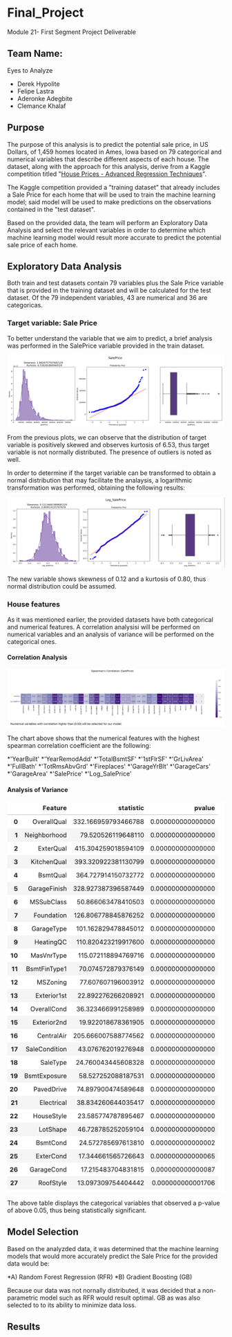 # Final_Project

Module 21- First Segment Project Deliverable 

## Team Name:

Eyes to Analyze 
* Derek Hypolite
* Felipe Lastra 
* Aderonke Adegbite
* Clemance Khalaf


## Purpose

The purpose of this analysis is to predict the potential sale price, in US Dollars, of 1,459 homes located in Ames, Iowa based on 79 categorical and numerical variables that describe different aspects of each house. The dataset, along with the approach for this analysis, derive from a Kaggle competition titled "[House Prices - Advanced Regression Techniques](https://www.kaggle.com/competitions/house-prices-advanced-regression-techniques)". 

The Kaggle competition provided a "training dataset" that already includes a Sale Price for each home that will be used to train the machine learning model; said model will be used to make predictions on the observations contained in the "test dataset".

Based on the provided data, the team will perform an Exploratory Data Analysis and select the relevant variables in order to determine which machine learning model would result more accurate to predict the potential sale price of each home. 

## Exploratory Data Analysis

Both train and test datasets contain 79 variables plus the Sale Price variable that is provided in the training dataset and will be calculated for the test dataset. Of the 79 independent variables, 43 are numerical and 36 are categoricas.

### Target variable: Sale Price

To better understand the variable that we aim to predict, a brief analysis was performed in the SalePrice variable provided in the train dataset. 

![Image of Sales Price Distribution](images/eda/saleprice1.png)

From the previous plots, we can observe that the distribution of target variable is positively skewed and observes kurtosis of 6.53, thus target variable is not normally distributed. The presence of outliers is noted as well.

In order to determine if the target variable can be transformed to obtain a normal distribution that may facilitate the analaysis, a logarithmic transformation was performed, obtaining the following results: 

![Image of Log Sales Price Distribution](images/eda/saleprice2.png)

The new variable shows skewness of 0.12 and a kurtosis of 0.80, thus normal distribution could be assumed. 


### House features 

As it was mentioned earlier, the provided datasets have both categorical and numerical features. A correlation analysisi will be performed on numerical variables and an analysis of variance will be performed on the categorical ones. 

#### Correlation Analysis

![Image of Spearman Correlation](images/eda/spearman.png)

The chart above shows that the numerical features with the highest spearman correlation coefficient are the following: 

 *'YearBuilt'
 *'YearRemodAdd'
 *'TotalBsmtSF'
 *'1stFlrSF'
 *'GrLivArea'
 *'FullBath'
 *'TotRmsAbvGrd'
 *'Fireplaces'
 *'GarageYrBlt'
 *'GarageCars'
 *'GarageArea'
 *'SalePrice'
 *'Log_SalePrice'


#### Analysis of Variance

![Image of ANOVA ](images/eda/anova.png)

The above table displays the categorical variables that observed a p-value of above 0.05, thus being statistically significant. 

## Model Selection

Based on the analyzded data, it was determined that the machine learning models that would more accurately predict the Sale Price for the provided data would be:

*A) Random Forest Regression (RFR)
*B) Gradient Boosting (GB)

Because our data was not nornally distributed, it was decided that a non-parametric model such as RFR would result optimal. GB as was also selected to to its ability to minimize data loss. 

 

## Results 

